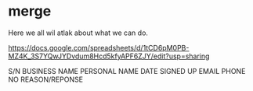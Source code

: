 # merge

Here we all wil atlak about what we can do.

https://docs.google.com/spreadsheets/d/1tCD6pM0PB-MZ4K_3S7YQwJYDvdum8Hcd5kfyAPF6ZJY/edit?usp=sharing


S/N	BUSINESS NAME	PERSONAL NAME	DATE SIGNED UP	EMAIL	PHONE NO	REASON/REPONSE
